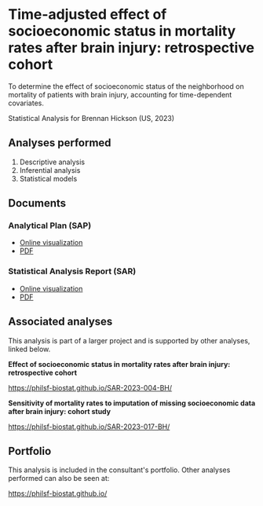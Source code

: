 # Time-adjusted effect of socioeconomic status in mortality rates after brain injury: retrospective cohort

To determine the effect of socioeconomic status of the neighborhood on mortality of patients with brain injury, accounting for time-dependent covariates.

Statistical Analysis for Brennan Hickson (US, 2023)
<!-- Technical Report for Brennan Hickson (US, 2023) -->

## Analyses performed

1. Descriptive analysis
1. Inferential analysis
1. Statistical models

## Documents

### Analytical Plan (SAP)

<!-- - [Online visualization][sapviz-v02] -->
<!-- - [PDF][sappdf-v02] -->

- [Online visualization][sapviz-v01]
- [PDF][sappdf-v01]

### Statistical Analysis Report (SAR)

<!-- - [Online visualization][reportviz-v02] -->
<!-- - [PDF][pdf-v02] -->

- [Online visualization][reportviz-v01]
- [PDF][pdf-v01]

## Associated analyses

This analysis is part of a larger project and is supported by other analyses, linked below.

**Effect of socioeconomic status in mortality rates after brain injury: retrospective cohort**

<https://philsf-biostat.github.io/SAR-2023-004-BH/>

**Sensitivity of mortality rates to imputation of missing socioeconomic data after brain injury: cohort study**

<https://philsf-biostat.github.io/SAR-2023-017-BH/>

## Portfolio

This analysis is included in the consultant's portfolio.
Other analyses performed can also be seen at:

<https://philsf-biostat.github.io/>

<!-- --- -->

[sapviz-v01]: report/SAP-2023-016-BH-v01.md
[sapviz-v02]: report/SAP-2023-016-BH-v02.md
[sappdf-v01]: https://docs.google.com/viewer?url=https://github.com/philsf-biostat/SAR-2023-016-BH/raw/main/report/SAP-2023-016-BH-v01.pdf
[sappdf-v02]: https://docs.google.com/viewer?url=https://github.com/philsf-biostat/SAR-2023-016-BH/raw/main/report/SAP-2023-016-BH-v02.pdf

[reportviz-v01]: report/SAR-2023-016-BH-v01.md
[reportviz-v02]: report/SAR-2023-016-BH-v02.md
[pdf-v01]: https://docs.google.com/viewer?url=https://github.com/philsf-biostat/SAR-2023-016-BH/raw/main/report/SAR-2023-016-BH-v01.pdf
[pdf-v02]: https://docs.google.com/viewer?url=https://github.com/philsf-biostat/SAR-2023-016-BH/raw/main/report/SAR-2023-016-BH-v02.pdf
